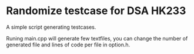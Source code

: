 # Randomize testcase for DSA HK233
A simple script generating testcases.

Runing main.cpp will generate few textfiles, you can change the number of generated file and lines of code per file in option.h.
